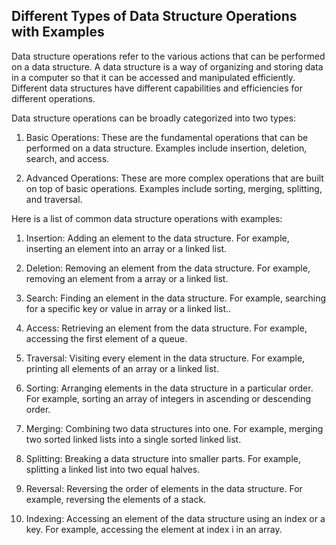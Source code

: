 ## Different Types of Data Structure Operations with Examples

Data structure operations refer to the various actions that can be performed on a data structure. A data structure is a way of organizing and storing data in a computer so that it can be accessed and manipulated efficiently. Different data structures have different capabilities and efficiencies for different operations.

Data structure operations can be broadly categorized into two types:

1. Basic Operations: These are the fundamental operations that can be performed on a data structure. Examples include insertion, deletion, search, and access.

2. Advanced Operations: These are more complex operations that are built on top of basic operations. Examples include sorting, merging, splitting, and traversal.

Here is a list of common data structure operations with examples:

1. Insertion: Adding an element to the data structure. For example, inserting an element into an array or a linked list.

2. Deletion: Removing an element from the data structure. For example, removing an element from a array or a linked list.

3. Search: Finding an element in the data structure. For example, searching for a specific key or value in array or a linked list..

4. Access: Retrieving an element from the data structure. For example, accessing the first element of a queue.

5. Traversal: Visiting every element in the data structure. For example, printing all elements of an array or a linked list.

6. Sorting: Arranging elements in the data structure in a particular order. For example, sorting an array of integers in ascending or descending order.

7. Merging: Combining two data structures into one. For example, merging two sorted linked lists into a single sorted linked list.

8. Splitting: Breaking a data structure into smaller parts. For example, splitting a linked list into two equal halves.

9. Reversal: Reversing the order of elements in the data structure. For example, reversing the elements of a stack.

10. Indexing: Accessing an element of the data structure using an index or a key. For example, accessing the element at index i in an array.
